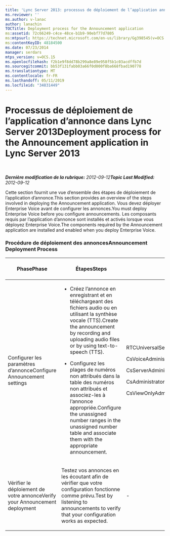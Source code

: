 ```yaml
---
title: 'Lync Server 2013: processus de déploiement de l’application annonce'
ms.reviewer: ''
ms.author: v-lanac
author: lanachin
TOCTitle: Deployment process for the Announcement application
ms:assetid: 72c66249-c4ce-48ce-b1b9-90ebf77d7805
ms:mtpsurl: https://technet.microsoft.com/en-us/library/Gg398545(v=OCS.15)
ms:contentKeyID: 48184500
ms.date: 07/23/2014
manager: serdars
mtps_version: v=OCS.15
ms.openlocfilehash: f2b1e9f8dd78b299a8e89e958f5b1c03acdffb7d
ms.sourcegitcommit: bb53f131fabb03a66f0d000f8ba668fbad190778
ms.translationtype: MT
ms.contentlocale: fr-FR
ms.lasthandoff: 05/11/2019
ms.locfileid: "34831449"
---
```

<div data-xmlns="http://www.w3.org/1999/xhtml">

<div class="topic" data-xmlns="http://www.w3.org/1999/xhtml" data-msxsl="urn:schemas-microsoft-com:xslt" data-cs="http://msdn.microsoft.com/en-us/">

<div data-asp="http://msdn2.microsoft.com/asp">

# <a name="deployment-process-for-the-announcement-application-in-lync-server-2013"></a><span data-ttu-id="3cd9a-102">Processus de déploiement de l’application d’annonce dans Lync Server 2013</span><span class="sxs-lookup"><span data-stu-id="3cd9a-102">Deployment process for the Announcement application in Lync Server 2013</span></span>

</div>

<div id="mainSection">

<div id="mainBody">

<span> </span>

<span data-ttu-id="3cd9a-103">_**Dernière modification de la rubrique:** 2012-09-12_</span><span class="sxs-lookup"><span data-stu-id="3cd9a-103">_**Topic Last Modified:** 2012-09-12_</span></span>

<span data-ttu-id="3cd9a-104">Cette section fournit une vue d’ensemble des étapes de déploiement de l’application d’annonce.</span><span class="sxs-lookup"><span data-stu-id="3cd9a-104">This section provides an overview of the steps involved in deploying the Announcement application.</span></span> <span data-ttu-id="3cd9a-105">Vous devez déployer Enterprise Voice avant de configurer les annonces.</span><span class="sxs-lookup"><span data-stu-id="3cd9a-105">You must deploy Enterprise Voice before you configure announcements.</span></span> <span data-ttu-id="3cd9a-106">Les composants requis par l’application d’annonce sont installés et activés lorsque vous déployez Enterprise Voice.</span><span class="sxs-lookup"><span data-stu-id="3cd9a-106">The components required by the Announcement application are installed and enabled when you deploy Enterprise Voice.</span></span>

### <a name="announcement-deployment-process"></a><span data-ttu-id="3cd9a-107">Procédure de déploiement des annonces</span><span class="sxs-lookup"><span data-stu-id="3cd9a-107">Announcement Deployment Process</span></span>

<table>
<colgroup>
<col style="width: 25%" />
<col style="width: 25%" />
<col style="width: 25%" />
<col style="width: 25%" />
</colgroup>
<thead>
<tr class="header">
<th><span data-ttu-id="3cd9a-108">Phase</span><span class="sxs-lookup"><span data-stu-id="3cd9a-108">Phase</span></span></th>
<th><span data-ttu-id="3cd9a-109">Étapes</span><span class="sxs-lookup"><span data-stu-id="3cd9a-109">Steps</span></span></th>
<th><span data-ttu-id="3cd9a-110">Rôles</span><span class="sxs-lookup"><span data-stu-id="3cd9a-110">Roles</span></span></th>
<th><span data-ttu-id="3cd9a-111">Documentation de déploiement</span><span class="sxs-lookup"><span data-stu-id="3cd9a-111">Deployment documentation</span></span></th>
</tr>
</thead>
<tbody>
<tr class="odd">
<td><p><span data-ttu-id="3cd9a-112">Configurer les paramètres d’annonce</span><span class="sxs-lookup"><span data-stu-id="3cd9a-112">Configure Announcement settings</span></span></p></td>
<td><ul>
<li><p><span data-ttu-id="3cd9a-113">Créez l’annonce en enregistrant et en téléchargeant des fichiers audio ou en utilisant la synthèse vocale (TTS).</span><span class="sxs-lookup"><span data-stu-id="3cd9a-113">Create the announcement by recording and uploading audio files or by using text-to-speech (TTS).</span></span></p></li>
<li><p><span data-ttu-id="3cd9a-114">Configurez les plages de numéros non attribués dans la table des numéros non attribués et associez-les à l’annonce appropriée.</span><span class="sxs-lookup"><span data-stu-id="3cd9a-114">Configure the unassigned number ranges in the unassigned number table and associate them with the appropriate announcement.</span></span></p></li>
</ul></td>
<td><p><span data-ttu-id="3cd9a-115">RTCUniversalServerAdmins</span><span class="sxs-lookup"><span data-stu-id="3cd9a-115">RTCUniversalServerAdmins</span></span></p>
<p><span data-ttu-id="3cd9a-116">CsVoiceAdministrator</span><span class="sxs-lookup"><span data-stu-id="3cd9a-116">CsVoiceAdministrator</span></span></p>
<p><span data-ttu-id="3cd9a-117">CsServerAdministrator</span><span class="sxs-lookup"><span data-stu-id="3cd9a-117">CsServerAdministrator</span></span></p>
<p><span data-ttu-id="3cd9a-118">CsAdministrator</span><span class="sxs-lookup"><span data-stu-id="3cd9a-118">CsAdministrator</span></span></p>
<p><span data-ttu-id="3cd9a-119">CsViewOnlyAdministrator</span><span class="sxs-lookup"><span data-stu-id="3cd9a-119">CsViewOnlyAdministrator</span></span></p></td>
<td><p><span data-ttu-id="3cd9a-120"><a href="lync-server-2013-create-an-announcement.md">Créer une annonce dans Lync Server 2013</a></span><span class="sxs-lookup"><span data-stu-id="3cd9a-120"><a href="lync-server-2013-create-an-announcement.md">Create an announcement in Lync Server 2013</a></span></span></p>
<p><span data-ttu-id="3cd9a-121"><a href="lync-server-2013-configure-the-unassigned-number-table.md">Configuration de la table des numéros non attribués dans Lync Server 2013</a></span><span class="sxs-lookup"><span data-stu-id="3cd9a-121"><a href="lync-server-2013-configure-the-unassigned-number-table.md">Configure the unassigned number table in Lync Server 2013</a></span></span></p></td>
</tr>
<tr class="even">
<td><p><span data-ttu-id="3cd9a-122">Vérifier le déploiement de votre annonce</span><span class="sxs-lookup"><span data-stu-id="3cd9a-122">Verify your Announcement deployment</span></span></p></td>
<td><p><span data-ttu-id="3cd9a-123">Testez vos annonces en les écoutant afin de vérifier que votre configuration fonctionne comme prévu.</span><span class="sxs-lookup"><span data-stu-id="3cd9a-123">Test by listening to announcements to verify that your configuration works as expected.</span></span></p></td>
<td><p>-</p></td>
<td><p><span data-ttu-id="3cd9a-124"><a href="lync-server-2013-optional-verify-announcement-deployment.md">Facultatif Vérifier le déploiement d’annonce dans Lync Server 2013</a></span><span class="sxs-lookup"><span data-stu-id="3cd9a-124"><a href="lync-server-2013-optional-verify-announcement-deployment.md">(Optional) Verify Announcement deployment in Lync Server 2013</a></span></span></p></td>
</tr>
</tbody>
</table>


</div>

<span> </span>

</div>

</div>

</div>

